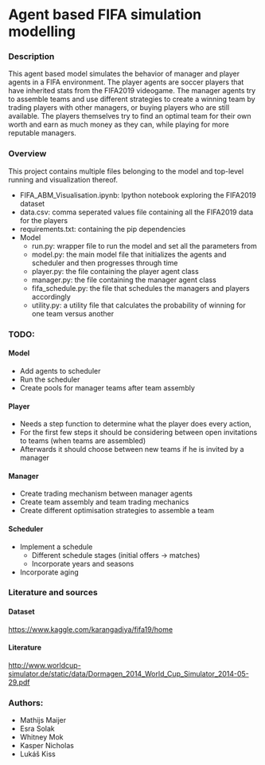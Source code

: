 # Agent based FIFA simulation modelling

### Description

This agent based model simulates the behavior of manager and player agents in a FIFA environment.
The player agents are soccer players that have inherited stats from the FIFA2019 videogame.
The manager agents try to assemble teams and use different strategies to create a winning team by trading players with other managers, or buying players who are still available.
The players themselves try to find an optimal team for their own worth and earn as much money as they can, while playing for more reputable managers.

### Overview

This project contains multiple files belonging to the model and top-level running and visualization thereof.
- FIFA_ABM_Visualisation.ipynb: Ipython notebook exploring the FIFA2019 dataset
- data.csv: comma seperated values file containing all the FIFA2019 data for the players
- requirements.txt: containing the pip dependencies
- Model
    - run.py: wrapper file to run the model and set all the parameters from
    - model.py: the main model file that initializes the agents and scheduler and then progresses through time
    - player.py: the file containing the player agent class
    - manager.py: the file containing the manager agent class
    - fifa_schedule.py: the file that schedules the managers and players accordingly
    - utility.py: a utility file that calculates the probability of winning for one team versus another


### TODO:

#### Model

- Add agents to scheduler
- Run the scheduler
- Create pools for manager teams after team assembly

#### Player

- Needs a step function to determine what the player does every action,
- For the first few steps it should be considering between open invitations to teams (when teams are assembled)
- Afterwards it should choose between new teams if he is invited by a manager

#### Manager

- Create trading mechanism between manager agents
- Create team assembly and team trading mechanics
- Create different optimisation strategies to assemble a team

#### Scheduler

- Implement a schedule
    - Different schedule stages (initial offers -> matches)
    - Incorporate years and seasons
- Incorporate aging


### Literature and sources

#### Dataset
https://www.kaggle.com/karangadiya/fifa19/home

#### Literature

http://www.worldcup-simulator.de/static/data/Dormagen_2014_World_Cup_Simulator_2014-05-29.pdf



### Authors:
- Mathijs Maijer
- Esra Solak
- Whitney Mok
- Kasper Nicholas
- Lukáš Kiss
